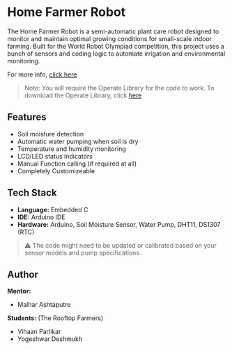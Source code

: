 # Home Farmer Robot

The Home Farmer Robot is a semi-automatic plant care robot designed to monitor and maintain optimal growing conditions for small-scale indoor farming. Built for the World Robot Olympiad competition, this project uses a bunch of sensors and coding logic to automate irrigation and environmental monitoring.

For more info, [click here](https://homefarmer.vihaanvp.me/)

> Note: You will require the Operate Library for the code to work. To download the Operate Library, click [here](https://github.com/The-Rooftop-Farmers/Operate-Lib/releases)

## Features

- Soil moisture detection
- Automatic water pumping when soil is dry
- Temperature and humidity monitoring
- LCD/LED status indicators
- Manual Function calling (if required at all)
- Completely Customizeable

## Tech Stack

- **Language:** Embedded C  
- **IDE:** Arduino IDE  
- **Hardware:** Arduino, Soil Moisture Sensor, Water Pump, DHT11, DS1307 (RTC)

> ⚠️ The code might need to be updated or calibrated based on your sensor models and pump specifications.

## Author
**Mentor:**  
- Malhar Ashtaputre  

**Students:** (The Rooftop Farmers)
- Vihaan Parlikar
- Yogeshwar Deshmukh  

